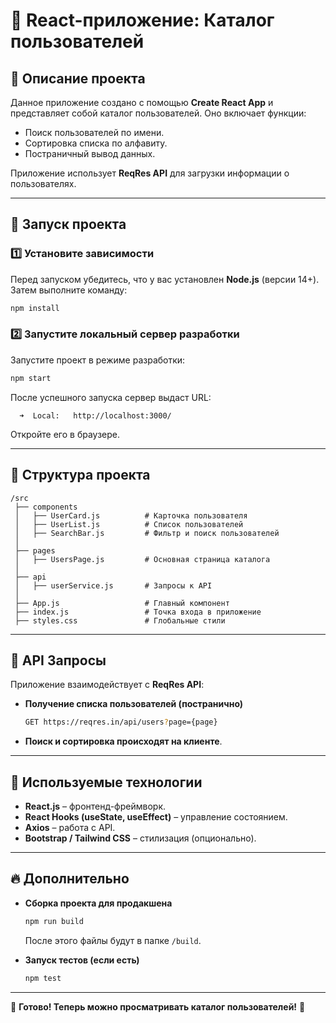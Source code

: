 # 📌 React-приложение: Каталог пользователей

## 📝 Описание проекта

Данное приложение создано с помощью **Create React App** и представляет собой каталог пользователей. Оно включает функции:
- Поиск пользователей по имени.
- Сортировка списка по алфавиту.
- Постраничный вывод данных.

Приложение использует **ReqRes API** для загрузки информации о пользователях.

---

## 🚀 Запуск проекта

### 1️⃣ Установите зависимости
Перед запуском убедитесь, что у вас установлен **Node.js** (версии 14+).  
Затем выполните команду:

```sh
npm install
```

### 2️⃣ Запустите локальный сервер разработки
Запустите проект в режиме разработки:

```sh
npm start
```

После успешного запуска сервер выдаст URL:

```
  ➜  Local:   http://localhost:3000/
```

Откройте его в браузере.

---

## 📂 Структура проекта

```
/src
 ├── components
 │   ├── UserCard.js          # Карточка пользователя
 │   ├── UserList.js          # Список пользователей
 │   ├── SearchBar.js         # Фильтр и поиск пользователей
 │
 ├── pages
 │   ├── UsersPage.js         # Основная страница каталога
 │
 ├── api
 │   ├── userService.js       # Запросы к API
 │
 ├── App.js                   # Главный компонент
 ├── index.js                 # Точка входа в приложение
 ├── styles.css               # Глобальные стили
```

---

## 🔌 API Запросы

Приложение взаимодействует с **ReqRes API**:

- **Получение списка пользователей (постранично)**  
  ```sh
  GET https://reqres.in/api/users?page={page}
  ```
- **Поиск и сортировка происходят на клиенте**.

---

## 📌 Используемые технологии

- **React.js** – фронтенд-фреймворк.
- **React Hooks (useState, useEffect)** – управление состоянием.
- **Axios** – работа с API.
- **Bootstrap / Tailwind CSS** – стилизация (опционально).

---

## 🔥 Дополнительно

- **Сборка проекта для продакшена**  

  ```sh
  npm run build
  ```

  После этого файлы будут в папке `/build`.

- **Запуск тестов (если есть)**  

  ```sh
  npm test
  ```

---

🎉 **Готово! Теперь можно просматривать каталог пользователей!** 🚀